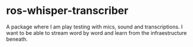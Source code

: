 # ros-whisper-transcriber
A package where I am play testing with mics, sound and transcriptions.
I want to be able to stream word by word and learn from the infraestructure beneath.